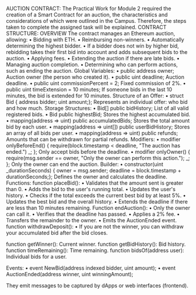 AUCTION CONTRACT:
The Practical Work for Module 2 required the creation of a Smart Contract for an auction, the characteristics and considerations of which were outlined in the Campus. Therefore, the steps taken to complete the assigned task will be explained.
CONTRACT STRUCTURE: OVERVIEW
The contract manages an Ethereum auction, allowing:
•	Bidding with ETH.
•	Reimbursing non-winners.
•	Automatically determining the highest bidder.
•	If a bidder does not win by higher bid, rebidding takes their first bid into account and adds subsequent bids to the auction.
•	Applying fees.
•	Extending the auction if there are late bids.
•	Managing auction completion.
•	Determining who can perform actions, such as ending the auction.
Global Variables:
•	public address owner; Auction owner (the person who created it).
•	public uint deadline; Auction deadline.
•	public uint commissionPercent = 2; Fixed commission of 2%.
•	public uint timeExtension = 10 minutes; If someone bids in the last 10 minutes, the bid is extended for 10 minutes.
Structure of an Offer:
•	struct Bid { address bidder; uint amount;}; Represents an individual offer: who bid and how much.
Storage Structures:
•	Bid[] public bidHistory; List of all valid registered bids.
•	Bid public highestBid; Stores the highest accumulated bid.
•	mapping(address => uint) public accumulatedBids; Stores the total amount bid by each user.
•	mapping(address => uint[]) public userBidHistory; Stores an array of all bids per user.
•	mapping(address => uint) public refunds; Amounts that can be withdrawn for partial refunds.
Modifiers:
•	modifier onlyBeforeEnd() { require(block.timestamp < deadline, "The auction has ended.") _; }; Only accept bids before the deadline.
•	modifier onlyOwner() { require(msg.sender == owner, "Only the owner can perform this action."); _; }; Only the owner can end the auction.
Builder:
•	constructor(uint _durationSeconds) { owner = msg.sender; deadline = block.timestamp + durationSeconds;};  Defines the owner and calculates the deadline.
Functions:
function placeBid():
•	Validates that the amount sent is greater than 0.
•	Adds the bid to the user's running total.
•	Updates the user's history.
•	Checks if the total exceeds the current best bid by at least 5%.
•	Updates the best bid and the overall history.
•	Extends the deadline if there are less than 10 minutes remaining.
Function endAuction():
•	Only the owner can call it.
•	Verifies that the deadline has passed.
•	Applies a 2% fee.
•	Transfers the remainder to the owner.
•	Emits the AuctionEnded event.
function withdrawDeposit():
•	If you are not the winner, you can withdraw your accumulated bid after the bid closes.

function getWinner(): Current winner.
function getBidHistory(): Bid history.
function timeRemaining(): Time remaining.
function bidsOf(address user): Individual bids for a user.

Events:
•	event NewBid(address indexed bidder, uint amount);
•	event AuctionEnded(address winner, uint winningAmount);

They emit messages to be captured by dApps or web interfaces (frontend).

